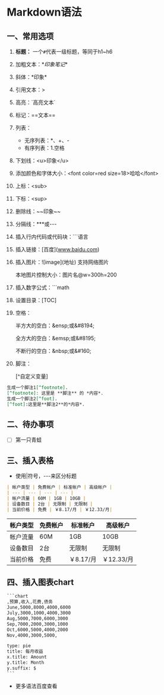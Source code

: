 # Markdown语法

## 一、常用选项

1. **标题：** 一个`#`代表一级标题，等同于h1~h6

2. 加粗文本：\**印象笔记**

3. 斜体：\*印象*

4. 引用文本：> 

5. 高亮：\`高亮文本`

6. 标记：\==文本\==

7. 列表：

   * 无序列表：*、+、-
   * 有序列表：1.空格

8. 下划线：\<u>印象\</u>

9. 添加颜色和字体大小：\<font color=red size=18>哈哈\</font>

10. 上标：\<sub>

11. 下标：\<sup>

12. 删除线：\~~印象~~

13. 分隔线：***或---

14. 插入行内代码或代码块：\```语言

15. 插入链接：\[百度](www.baidu.com)

16. 插入图片：\!\[image](地址)   支持网络图片

    本地图片控制大小：图片名@w=300h=200

17. 插入数字公式：```math

18. 设置目录：\[TOC]

19. 空格：

    半方大的空白：\&ensp;或\&#8194;

    全方大的空白：\&emsp;或\&#8195;

    不断行的空白：\&nbsp;或\&#160;

20. 脚注：

    [^自定义变量]

```markdown
生成一个脚注1[^footnote]. 
[^footnote]: 这里是 **脚注** 的 *内容*. 
生成一个脚注2[^foot]. 
[^foot]:这里是**脚注2**的*内容*.
```



## 二、待办事项

*[ ] 第一只青蛙



## 三、插入表格

* 使用|符号，---来区分标题

```markdown
| 帐户类型 | 免费帐户 | 标准帐户 | 高级帐户 |
| --- | --- | --- | --- |
| 帐户流量 | 60M | 1GB | 10GB |
| 设备数目 | 2台 | 无限制 | 无限制 |
| 当前价格 | 免费 | ￥8.17/月 | ￥12.33/月|
```

| 帐户类型 | 免费帐户 | 标准帐户  | 高级帐户   |
| -------- | -------- | --------- | ---------- |
| 帐户流量 | 60M      | 1GB       | 10GB       |
| 设备数目 | 2台      | 无限制    | 无限制     |
| 当前价格 | 免费     | ￥8.17/月 | ￥12.33/月 |



## 四、插入图表chart

```markdown
​```chart
,预算,收入,花费,债务
June,5000,8000,4000,6000
July,3000,1000,4000,3000
Aug,5000,7000,6000,3000
Sep,7000,2000,3000,1000
Oct,6000,5000,4000,2000
Nov,4000,3000,5000,

type: pie
title: 每月收益
x.title: Amount
y.title: Month
y.suffix: $
​```
```



* 更多语法百度查看

